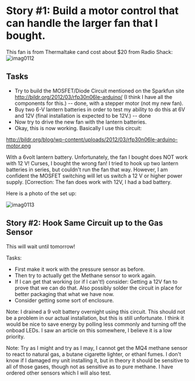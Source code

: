 # Story #1: Build a motor control that can handle the larger fan that I bought.

This fan is from Thermaltake cand cost about $20 from Radio Shack:
![imag0112](https://cloud.githubusercontent.com/assets/5296671/7376441/67c410ea-eda5-11e4-80fe-4a7aac588304.jpg)

## Tasks

* Try to build the MOSFET/Diode Circuit mentioned on the Sparkfun site http://bildr.org/2012/03/rfp30n06le-arduino/ (I think I have all the components for this.) -- done, with a stepper motor (not my new fan).
* Buy two 6-V lantern batteries in order to test my ability to do this at 6V and 12V (final installation is expected to be 12V.) -- done
* Now try to drive the new fan with the lantern batteries.
* Okay, this is now working.  Basically I use this circuit:

http://bildr.org/blog/wp-content/uploads/2012/03/rfp30n06le-arduino-motor.png

With a 6volt lantern battery.  Unfortunately, the fan I bought does NOT work with 12 V! Curses, I bought the wrong fan!  I tried to hook up two lantern batteries in series, but couldn't run the fan that way.  However, I am confident the MOSFET switching will let us switch a 12 V or higher power supply. [Correction: The fan does work with 12V, I had a bad battery.

Here is a photo of the set up:

![imag0113](https://cloud.githubusercontent.com/assets/5296671/7384273/51a079ca-edf5-11e4-8dd8-c86ff535c83b.jpg)

## Story #2: Hook Same Circuit up to the Gas Sensor

This will wait until tomorrow!

Tasks:
* First make it work with the pressure sensor as before.
* Then try to actually get the Methane sensor to work again.
* If I can get that working (or if I can't!) consider: Getting a 12V fan to prove that we can do that. Also possibly solder the circuit in place for better packaging that what we have now.
* Consider getting some sort of enclosure.

Note: I drained a 9 volt battery overnight using this circuit.  This should not be a problem in our actual installation, but this is still unfortunate.  I think it would be nice to save energy by polling less commonly and turning off the onboad LEDs.  I saw an article on this somewhere, I believe it is a low priority.

Note: Try as I might and try as I may, I cannot get the MQ4 methane sensor to react to natural gas, a butane cigarette lighter, or ethanl fumes.  I don't know if I damaged my unit installing it, but in theory it should be sensitive to all of those gases, though not as sensitive as to pure methane.  I have ordered other sensors which I will also test.




